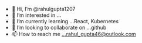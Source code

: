 - 👋 Hi, I’m @rahulgupta1207
- 👀 I’m interested in ...
- 🌱 I’m currently learning ...React, Kubernetes
- 💞️ I’m looking to collaborate on ...github
- 📫 How to reach me ...rahul_gupta46@outlook.com

<!---
rahulgupta1207/rahulgupta1207 is a ✨ special ✨ repository because its `README.md` (this file) appears on your GitHub profile.
You can click the Preview link to take a look at your changes.
--->
